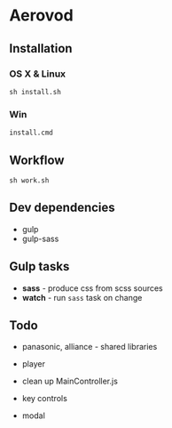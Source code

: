 # Aerovod

## Installation

### OS X & Linux

    sh install.sh

### Win

    install.cmd

## Workflow

    sh work.sh

## Dev dependencies

* gulp
* gulp-sass

## Gulp tasks

- **sass** - produce css from scss sources
- **watch** - run ``sass`` task on change

## Todo

- panasonic, alliance - shared libraries
- player

- clean up MainController.js
- key controls
- modal
